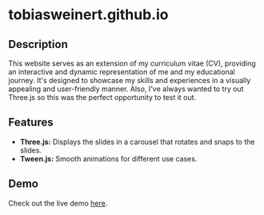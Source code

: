 # tobiasweinert.github.io
## Description

This website serves as an extension of my curriculum vitae (CV), providing an interactive and dynamic representation of me and my educational journey. It's designed to showcase my skills and experiences in a visually appealing and user-friendly manner. Also, I've always wanted to try out Three.js so this was the perfect opportunity to test it out.

## Features
- **Three.js:** Displays the slides in a carousel that rotates and snaps to the slides.
- **Tween.js:** Smooth animations for different use cases.

## Demo

Check out the live demo [here](https://tobiasweinert.github.io/).
